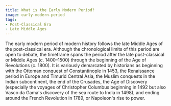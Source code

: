 ```yaml
---
title: What is the Early Modern Period?
image: early-modern-period
tags:
- Post-Classical Era
- Late Middle Ages
---
```

The early modern period of modern history follows the late Middle Ages of the post-classical era. Although the chronological limits of this period are open to debate, the timeframe spans the period after the late post-classical or Middle Ages (c. 1400–1500) through the beginning of the Age of Revolutions (c. 1800). It is variously demarcated by historians as beginning with the Ottoman conquest of Constantinople in 1453, the Renaissance period in Europe and Timurid Central Asia, the Muslim conquests in the Indian subcontinent, the end of the Crusades, the Age of Discovery (especially the voyages of Christopher Columbus beginning in 1492 but also Vasco da Gama's discovery of the sea route to India in 1498), and ending around the French Revolution in 1789, or Napoleon's rise to power.